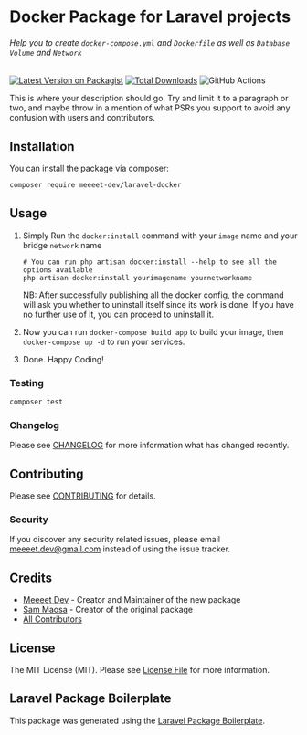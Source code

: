 # Docker Package for Laravel projects

###### Help you to create `docker-compose.yml` and `Dockerfile` as well as `Database Volume` and `Network`

[![Latest Version on Packagist](https://img.shields.io/packagist/v/meeeet-dev/laravel-docker.svg?style=flat-square)](https://packagist.org/packages/meeeet-dev/laravel-docker)
[![Total Downloads](https://img.shields.io/packagist/dt/meeeet-dev/laravel-docker.svg?style=flat-square)](https://packagist.org/packages/meeeet-dev/laravel-docker)
![GitHub Actions](https://github.com/meeeet-dev/laravel-docker/actions/workflows/main.yml/badge.svg)

This is where your description should go. Try and limit it to a paragraph or two, and maybe throw in a mention of what PSRs you support to avoid any confusion with users and contributors.

## Installation

You can install the package via composer:

```bash
composer require meeeet-dev/laravel-docker
```

## Usage

1. Simply Run the `docker:install` command with your `image` name and your bridge `network` name

    ```shell
    # You can run php artisan docker:install --help to see all the options available
    php artisan docker:install yourimagename yournetworkname
    ```

    NB: After successfully publishing all the docker config, the command will ask you whether to uninstall itself since its work is done. If you have no further use of it, you can proceed to uninstall it.

    <!-- 2. COPY all the .env variables published in a file named `.env.docker` to your current env file, just below `APP_URL`. Modify the variables as necessary. -->

2. Now you can run `docker-compose build app` to build your image, then `docker-compose up -d` to run your services.

3. Done. Happy Coding!

### Testing

```bash
composer test
```

### Changelog

Please see [CHANGELOG](CHANGELOG.md) for more information what has changed recently.

## Contributing

Please see [CONTRIBUTING](CONTRIBUTING.md) for details.

### Security

If you discover any security related issues, please email meeeet.dev@gmail.com instead of using the issue tracker.

## Credits

-   [Meeeet Dev](https://github.com/meeeet-dev) - Creator and Maintainer of the new package
-   [Sam Maosa](https://github.com/savannabits) - Creator of the original package
-   [All Contributors](../../contributors)

## License

The MIT License (MIT). Please see [License File](LICENSE.md) for more information.

## Laravel Package Boilerplate

This package was generated using the [Laravel Package Boilerplate](https://laravelpackageboilerplate.com).
